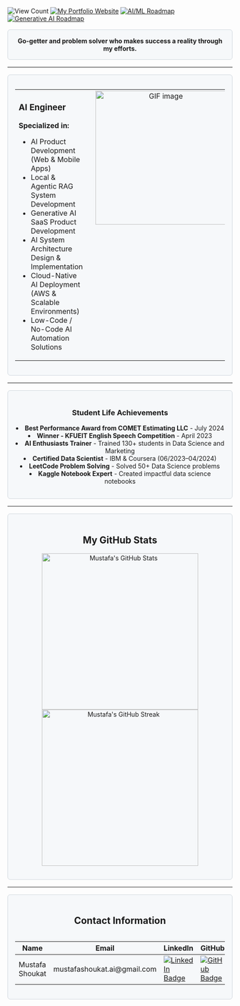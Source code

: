 ![View Count](https://komarev.com/ghpvc/?username=Mustafa-Shoukat1&color=blue) [![My Portfolio Website](https://img.shields.io/badge/My_Portfolio_Website-blue)](https://mustafashoukat.netlify.app/) [![AI/ML Roadmap](https://img.shields.io/badge/AI/ML-Roadmap-blue)](https://github.com/Mustafa-Shoukat1/My-AI-and-Data-Science-Journey-Personal-Roadmaps-of-AI-ML-DS/blob/main/Data%20Scientist_%7C_Machine_Learning_Engineer_Roadmap.md) [![Generative AI Roadmap](https://img.shields.io/badge/Generative_AI-Roadmap-blue)](https://github.com/Mustafa-Shoukat1/My-AI-and-Data-Science-Journey-Personal-Roadmaps-of-AI-ML-DS)

<div align="center" style="border: 1px solid #d0d7de; border-radius: 6px; padding: 16px; margin-top: 16px; margin-bottom: 16px; background-color: #f6f8fa;">
  <p align="center" style="margin:0;"><strong>Go-getter and problem solver who makes success a reality through my efforts.</strong></p>
</div>

---

<div style="border: 1px solid #d0d7de; border-radius: 6px; padding: 16px; margin-top: 16px; margin-bottom: 16px; background-color: #f6f8fa;">
  <table>
    <tr>
      <td valign="top" style="padding-right: 20px;">
        <h3><strong>AI Engineer</strong></h3>
        <p><strong>Specialized in:</strong></p>
        <ul>
          <li>AI Product Development (Web & Mobile Apps)</li>
          <li>Local & Agentic RAG System Development</li>
          <li>Generative AI SaaS Product Development</li>
          <li>AI System Architecture Design & Implementation</li>
          <li>Cloud-Native AI Deployment (AWS & Scalable Environments)</li>
          <li>Low-Code / No-Code AI Automation Solutions</li>
        </ul>
      </td>
      <td valign="top" align="center">
        <img src="https://th.bing.com/th/id/R.23b8ca23938cdddef47d5c1a63efccc5?rik=qw1BV30irxq%2bpQ&pid=ImgRaw&r=0" width="300" alt="GIF image">
      </td>
    </tr>
  </table>
</div>

---

<div style="border: 1px solid #d0d7de; border-radius: 6px; padding: 16px; margin-top: 16px; margin-bottom: 16px; background-color: #f6f8fa;">
  <h3 align="center">Student Life Achievements</h3>
  <ul align="center" style="list-style-position: inside; padding-left: 0;">
    <li><strong>Best Performance Award from COMET Estimating LLC</strong> - July 2024</li>
    <li><strong>Winner - KFUEIT English Speech Competition</strong> - April 2023</li>
    <li><strong>AI Enthusiasts Trainer</strong> - Trained 130+ students in Data Science and Marketing</li>
    <li><strong>Certified Data Scientist</strong> - IBM & Coursera (06/2023–04/2024)</li>
    <li><strong>LeetCode Problem Solving</strong> - Solved 50+ Data Science problems</li>
    <li><strong>Kaggle Notebook Expert</strong> - Created impactful data science notebooks</li>
  </ul>
</div>

---

<div style="border: 1px solid #d0d7de; border-radius: 6px; padding: 16px; margin-top: 16px; margin-bottom: 16px; background-color: #f6f8fa;">
  <h2 align="center">My GitHub Stats</h2>
  <p align="center">
    <img src="https://github-readme-stats.vercel.app/api?username=mustafa-shoukat1&show_icons=true&locale=en&theme=tokyonight" alt="Mustafa's GitHub Stats" width="350"/>
    <img src="https://github-readme-streak-stats.herokuapp.com/?user=mustafa-shoukat1&theme=tokyonight" alt="Mustafa's GitHub Streak" width="350"/>
  </p>
</div>

---

<div style="border: 1px solid #d0d7de; border-radius: 6px; padding: 16px; margin-top: 16px; margin-bottom: 16px; background-color: #f6f8fa;">
  <h2 align="center">Contact Information</h2>
  <div style="overflow-x:auto;">
    <table>
      <thead>
        <tr>
          <th>Name</th>
          <th>Email</th>
          <th>LinkedIn</th>
          <th>GitHub</th>
          <th>Kaggle</th>
          <th>WhatsApp</th>
        </tr>
      </thead>
      <tbody>
        <tr>
          <td>Mustafa Shoukat</td>
          <td>mustafashoukat.ai@gmail.com</td>
          <td>
            <a href="https://www.linkedin.com/in/mustafashoukat/" target="_blank">
              <img src="https://img.shields.io/badge/LinkedIn-0e76a8.svg?style=for-the-badge&logo=LinkedIn&logoColor=white" alt="LinkedIn Badge">
            </a>
          </td>
          <td>
            <a href="https://github.com/Mustafa-Shoukat1" target="_blank">
              <img src="https://img.shields.io/badge/GitHub-171515.svg?style=for-the-badge&logo=GitHub&logoColor=white" alt="GitHub Badge">
            </a>
          </td>
          <td>
            <a href="https://www.kaggle.com/mustafashoukat" target="_blank">
              <img src="https://img.shields.io/badge/Kaggle-20beff.svg?style=for-the-badge&logo=Kaggle&logoColor=white" alt="Kaggle Badge">
            </a>
          </td>
          <td>
            <a href="https://wa.me/923093609261" target="_blank">
              <img src="https://img.shields.io/badge/WhatsApp-25D366.svg?style=for-the-badge&logo=WhatsApp&logoColor=white" alt="WhatsApp Badge">
            </a>
          </td>
        </tr>
      </tbody>
    </table>
  </div>
</div>
